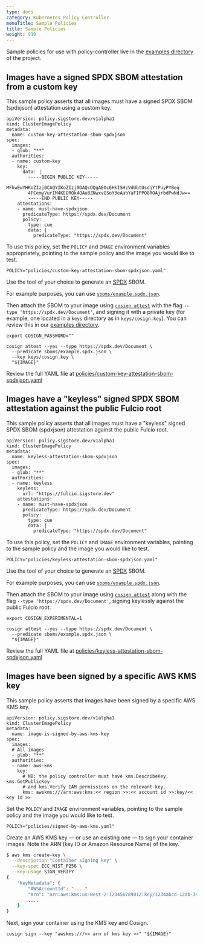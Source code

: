 ```yaml
---
type: docs
category: Kubernetes Policy Controller
menuTitle: Sample Policies
title: Sample Policies
weight: 910
---
```


Sample policies for use with policy-controller live in the [examples directory](https://github.com/sigstore/policy-controller/tree/main/examples) of the project. 

## Images have a signed SPDX SBOM attestation from a custom key

This sample policy asserts that all images must have a signed SPDX SBOM (spdxjson) attestation using a custom key.

```
apiVersion: policy.sigstore.dev/v1alpha1
kind: ClusterImagePolicy
metadata:
  name: custom-key-attestation-sbom-spdxjson
spec:
  images:
  - glob: "**"
  authorities:
  - name: custom-key
    key:
      data: |
        -----BEGIN PUBLIC KEY-----
        MFkwEwYHKoZIzj0CAQYIKoZIzj0DAQcDQgAEOc6HkISHzVdUbtUsdjYtPuyPYBeg
        4FCemyVurIM4KEORQk4OAu8ZNwxvGSoY3eAabYaFIPPQ8ROAjrbdPwNdJw==
        -----END PUBLIC KEY-----
    attestations:
    - name: must-have-spdxjson
      predicateType: https://spdx.dev/Document
      policy:
        type: cue
        data: |
          predicateType: "https://spdx.dev/Document"
```

To use this policy, set the `POLICY` and `IMAGE` environment variables appropriately, pointing to the sample policy and the image you would like to test. 

```
POLICY="policies/custom-key-attestation-sbom-spdxjson.yaml"
```

Use the tool of your choice to generate an [SPDX](https://spdx.dev/) SBOM.

For example purposes, you can use [`sboms/example.spdx.json`](https://github.com/sigstore/policy-controller/blob/main/examples/sboms/example.spdx.json).

Then attach the SBOM to your image using [`cosign attest`](https://github.com/sigstore/cosign/blob/main/doc/cosign_attest.md) with the flag `--type 'https://spdx.dev/Document'`, and signing it with a private key (for example, one located in a `keys` directory as in `keys/cosign.key`). You can review this in our [examples directory](https://github.com/sigstore/policy-controller/tree/main/examples).

```
export COSIGN_PASSWORD=""

cosign attest --yes --type https://spdx.dev/Document \
  --predicate sboms/example.spdx.json \
  --key keys/cosign.key \
  "${IMAGE}"
```

Review the full YAML file at [policies/custom-key-attestation-sbom-spdxjson.yaml](https://github.com/sigstore/policy-controller/blob/main/examples/policies/custom-key-attestation-sbom-spdxjson.yaml)

## Images have a "keyless" signed SPDX SBOM attestation against the public Fulcio root

This sample policy asserts that all images must have a "keyless" signed SPDX SBOM (spdxjson) attestation against the public Fulcio root.

```
apiVersion: policy.sigstore.dev/v1alpha1
kind: ClusterImagePolicy
metadata:
  name: keyless-attestation-sbom-spdxjson
spec:
  images:
  - glob: "**"
  authorities:
  - name: keyless
    keyless:
      url: "https://fulcio.sigstore.dev"
    attestations:
    - name: must-have-spdxjson
      predicateType: https://spdx.dev/Document
      policy:
        type: cue
        data: |
          predicateType: "https://spdx.dev/Document"
```

To use this policy, set the `POLICY` and `IMAGE` environment variables, pointing to the sample policy and the image you would like to test. 

```
POLICY="policies/keyless-attestation-sbom-spdxjson.yaml"
```

Use the tool of your choice to generate an [SPDX](https://spdx.dev/) SBOM.

For example purposes, you can use [`sboms/example.spdx.json`](https://github.com/sigstore/policy-controller/blob/main/examples/sboms/example.spdx.json).

Then attach the SBOM to your image using [`cosign attest`](https://github.com/sigstore/cosign/blob/main/doc/cosign_attest.md) along with the flag `--type 'https://spdx.dev/Document'`, signing keylessly against the public Fulcio root:

```
export COSIGN_EXPERIMENTAL=1

cosign attest --yes --type https://spdx.dev/Document \
  --predicate sboms/example.spdx.json \
  "${IMAGE}"
```

Review the full YAML file at [policies/keyless-attestation-sbom-spdxjson.yaml](https://github.com/sigstore/policy-controller/blob/main/examples/policies/keyless-attestation-sbom-spdxjson.yaml)

## Images have been signed by a specific AWS KMS key

This sample policy asserts that images have been signed by a specific AWS KMS key.

```
apiVersion: policy.sigstore.dev/v1alpha1
kind: ClusterImagePolicy
metadata:
  name: image-is-signed-by-aws-kms-key
spec:
  images:
  # All images
  - glob: "**"
  authorities:
  - name: aws-kms
    key:
      # NB: the policy controller must have kms.DescribeKey, kms.GetPublicKey
      # and kms.Verify IAM permissions on the relevant key.
      kms: awskms:///arn:aws:kms:<< region >>:<< account id >>:key/<< key id >>
```

Set the `POLICY` and `IMAGE` environment variables, pointing to the sample policy and the image you would like to test. 

```
POLICY="policies/signed-by-aws-kms.yaml"
```

Create an AWS KMS key — or use an existing one — to sign your container images. Note the ARN (key ID or Amazon Resource Name) of the key.

```sh
$ aws kms create-key \
  --description "Container signing key" \
  --key-spec ECC_NIST_P256 \
  --key-usage SIGN_VERIFY
{
    "KeyMetadata": {
        "AWSAccountId": "...."
        "Arn": "arn:aws:kms:us-west-2:123456789012:key/1234abcd-12ab-34cd-56ef-1234567890ab",
        ....
    }
}
```

Next, sign your container using the KMS key and Cosign.

```
cosign sign --key "awskms:///<< arn of kms key >>" "${IMAGE}"
```
